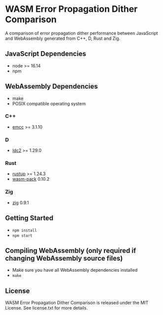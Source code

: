 # WASM Error Propagation Dither Comparison

A comparison of error propagation dither performance between JavaScript and WebAssembly generated from C++, D, Rust and Zig.

## JavaScript Dependencies

* node >= 16.14
* npm

## WebAssembly Dependencies

* make
* POSIX compatible operating system

### C++

* [emcc](https://emscripten.org) >= 3.1.10

### D

* [ldc2](https://github.com/ldc-developers/ldc) >= 1.29.0

### Rust

* [rustup](https://rustup.rs/) >= 1.24.3
* [wasm-pack](https://github.com/rustwasm/wasm-pack) 0.10.2

### Zig

* [zig](https://ziglang.org/download/) 0.9.1

## Getting Started

* `npm install`
* `npm start`

## Compiling WebAssembly (only required if changing WebAssembly source files)

* Make sure you have all WebAssembly dependencies installed
* `make`

## License

WASM Error Propagation Dither Comparison is released under the MIT License. See license.txt for more details.